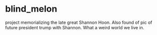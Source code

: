 # blind_melon
project memorializing the late great Shannon Hoon.
Also found of pic of future president trump with Shannon. What a weird world we live in.
